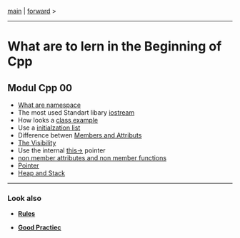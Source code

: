 [main](/) | [forward](cpp00_01_namespace.md) >

---
# What are to lern in the Beginning of Cpp 
## Modul Cpp 00

- [What are namespace](cpp00_01_namespace.md)
- The most used Standart libary [iostream](cpp00_02_iostreams.md)
- How looks a [class example](cpp00_03_class_instance.md)
- Use a [initialzation list](cpp00_04_initialization_list.md)
- Difference betwen [Members and Attributs](cpp00_05_class_members_and_attributs)
- [The Visibility](cpp00_06_visibality.md)
- Use the internal [this->](cpp00_07_use_this_pointer.md) pointer
- [non member attributes and non member functions](cpp00_08_non_membe_non_attribute.md)
- [Pointer](cpp00_09_pointer_to_member.md)
- [Heap and Stack](cpp00_10_different_bettwen_heap_and_stack.md)

---
### Look also

- **[Rules](../rulesetting/cpp_rules_picine.md)**

- **[Good Practiec](../rulesetting/cpp_rules_good_practice.md)**


